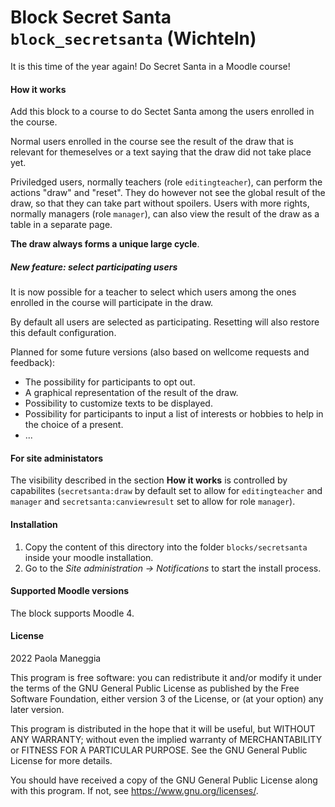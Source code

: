 # Block Secret Santa `block_secretsanta` (Wichteln)

It is this time of the year again! Do Secret Santa in a Moodle course!

#### How it works
Add this block to a course to do Sectet Santa among the users enrolled in the course.

Normal users enrolled in the course see the result of the draw that is relevant for themeselves or a text saying that the draw did not take place yet.

Priviledged users, normally teachers (role `editingteacher`), can perform the actions "draw" and "reset". They do however not see the global result of the draw, so that they can take part without spoilers. Users with more rights, normally managers (role `manager`), can also view the result of the draw as a table in a separate page.

**The draw always forms a unique large cycle**.

##### New feature: select participating users

It is now possible for a teacher to select which users among the ones enrolled in the course will participate in the draw.

By default all users are selected as participating. Resetting will also restore this default configuration.

Planned for some future versions (also based on wellcome requests and feedback):
* The possibility for participants to opt out.
* A graphical representation of the result of the draw.
* Possibility to customize texts to be displayed.
* Possibility for participants to input a list of interests or hobbies to help in the choice of a present.
* ...


#### For site administators
The visibility described in the section **How it works** is controlled by capabilites (`secretsanta:draw` by default set to allow for `editingteacher` and `manager` and `secretsanta:canviewresult` set to allow for role `manager`).


#### Installation
1. Copy the content of this directory into the folder `blocks/secretsanta` inside your moodle installation.
1. Go to the _Site administration -> Notifications_ to start the install process.

#### Supported Moodle versions
The block supports Moodle 4.

#### License
2022 Paola Maneggia

This program is free software: you can redistribute it and/or modify it under
the terms of the GNU General Public License as published by the Free Software
Foundation, either version 3 of the License, or (at your option) any later
version.

This program is distributed in the hope that it will be useful, but WITHOUT ANY
WARRANTY; without even the implied warranty of MERCHANTABILITY or FITNESS FOR A
PARTICULAR PURPOSE.  See the GNU General Public License for more details.

You should have received a copy of the GNU General Public License along with
this program.  If not, see <https://www.gnu.org/licenses/>.
